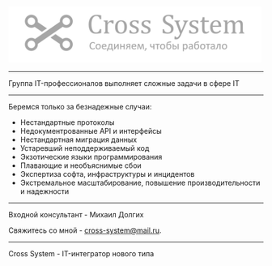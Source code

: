 <p align="left">
  <img src="images/logo.png" width="500" title="Сложные задачи в сфере IT">
</p>

<hr>

Группа IT-профессионалов выполняет сложные задачи в сфере IT

<hr>

Беремся только за безнадежные случаи:
- Нестандартные протоколы
- Недокументрованные API и интерфейсы
- Нестандартная миграция данных
- Устаревший неподдерживаемый код
- Экзотические языки программирования
- Плавающие и необъяснимые сбои
- Экспертиза софта, инфраструктуры и инцидентов
- Экстремальное масштабирование, повышение производительности и надежности

<hr>

Входной консультант - Михаил Долгих

Свяжитесь со мной - <a href="mailto:cross-system@mail.ru">cross-system@mail.ru</a>. 

<hr>

Сross System - IT-интегратор нового типа
 
